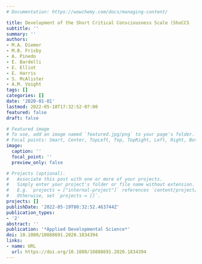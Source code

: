```yaml
---
# Documentation: https://wowchemy.com/docs/managing-content/

title: Development of the Short Critical Consciousness Scale (ShoCCS
subtitle: ''
summary: ''
authors:
- M.A. Diemer
- M.B. Frisby
- A. Pinedo
- E. Bardelli
- E. Elliot
- E. Harris
- S. McAlister
- A.M. Voight
tags: []
categories: []
date: '2020-01-01'
lastmod: 2022-05-18T17:32:52-07:00
featured: false
draft: false

# Featured image
# To use, add an image named `featured.jpg/png` to your page's folder.
# Focal points: Smart, Center, TopLeft, Top, TopRight, Left, Right, BottomLeft, Bottom, BottomRight.
image:
  caption: ''
  focal_point: ''
  preview_only: false

# Projects (optional).
#   Associate this post with one or more of your projects.
#   Simply enter your project's folder or file name without extension.
#   E.g. `projects = ["internal-project"]` references `content/project/deep-learning/index.md`.
#   Otherwise, set `projects = []`.
projects: []
publishDate: '2022-05-19T00:32:52.463744Z'
publication_types:
- '2'
abstract: ''
publication: '*Applied Developmental Science*'
doi: 10.1080/10888691.2020.1834394
links:
- name: URL
  url: https://doi.org/10.1080/10888691.2020.1834394
---
```

